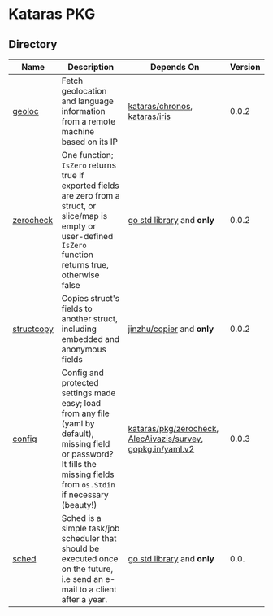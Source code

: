 # Kataras PKG

## Directory

| Name | Description | Depends On | Version  | 
|---|---|---|---|
| [geoloc](geoloc) | Fetch geolocation and language information from a remote machine based on its IP | [kataras/chronos](https://github.com/kataras/chronos), [kataras/iris](https://github.com/kataras/iris) |0.0.2 |
| [zerocheck](zerocheck) | One function; `IsZero` returns true if exported fields are zero from a struct, or slice/map is empty or user-defined `IsZero` function returns true, otherwise false | [go std library](https://golang.org/pkg/) and **only**  |0.0.2 |
| [structcopy](structcopy) | Copies struct's fields to another struct, including embedded and anonymous fields | [jinzhu/copier](https://github.com/jinzhu/copier) and **only** |0.0.2 |
| [config](config) | Config and protected settings made easy; load from any file (yaml by default), missing field or password? It fills the missing fields from `os.Stdin` if necessary (beauty!) | [kataras/pkg/zerocheck](zerocheck), [AlecAivazis/survey](https://github.com/AlecAivazis/survey), [gopkg.in/yaml.v2](https://gopkg.in/yaml.v2) |0.0.3 |
| [sched](sched) | Sched is a simple task/job scheduler that should be executed once on the future, i.e send an e-mail to a client after a year. | [go std library](https://golang.org/pkg/) and **only** | 0.0. |